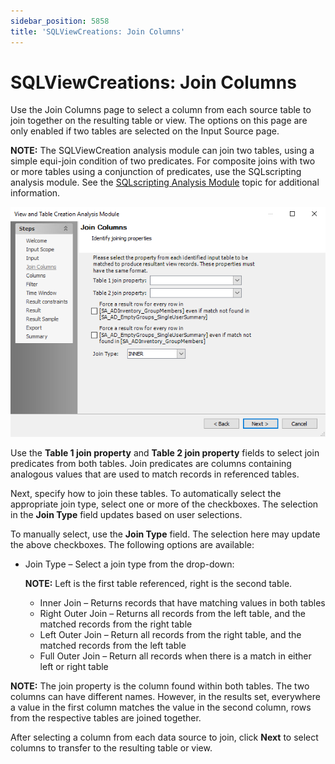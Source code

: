 ```yaml
---
sidebar_position: 5858
title: 'SQLViewCreations: Join Columns'
---
```


# SQLViewCreations: Join Columns

Use the Join Columns page to select a column from each source table to join together on the resulting table or view. The options on this page are only enabled if two tables are selected on the Input Source page.

**NOTE:** The SQLViewCreation analysis module can join two tables, using a simple equi-join condition of two predicates. For composite joins with two or more tables using a conjunction of predicates, use the SQLscripting analysis module. See the [SQLscripting Analysis Module](../SQLscripting "SQLscripting Analysis Module") topic for additional information.

![View and Table Creation Analysis Module wizard Join Columns page](../../../../../../../static/images/AccessAnalyzer_12.0/Content/Resources/Images/EnterpriseAuditor/Admin/Analysis/SQLViewCreation/JoinColumns.png "View and Table Creation Analysis Module wizard Join Columns page")

Use the **Table 1 join property** and **Table 2 join property** fields to select join predicates from both tables. Join predicates are columns containing analogous values that are used to match records in referenced tables.

Next, specify how to join these tables. To automatically select the appropriate join type, select one or more of the checkboxes. The selection in the **Join Type** field updates based on user selections.

To manually select, use the **Join Type** field. The selection here may update the above checkboxes. The following options are available:

* Join Type – Select a join type from the drop-down:

  **NOTE:** Left is the first table referenced, right is the second table.

  * Inner Join – Returns records that have matching values in both tables
  * Right Outer Join – Returns all records from the left table, and the matched records from the right table
  * Left Outer Join – Return all records from the right table, and the matched records from the left table
  * Full Outer Join – Return all records when there is a match in either left or right table

**NOTE:** The join property is the column found within both tables. The two columns can have different names. However, in the results set, everywhere a value in the first column matches the value in the second column, rows from the respective tables are joined together.

After selecting a column from each data source to join, click **Next** to select columns to transfer to the resulting table or view.